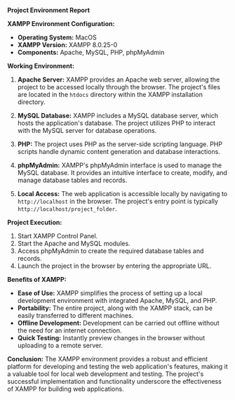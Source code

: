 **Project Environment Report**

**XAMPP Environment Configuration:**
- **Operating System:** MacOS
- **XAMPP Version:** XAMPP 8.0.25-0
- **Components:** Apache, MySQL, PHP, phpMyAdmin

**Working Environment:**
1. **Apache Server:** XAMPP provides an Apache web server, allowing the project to be accessed locally through the browser. The project's files are located in the `htdocs` directory within the XAMPP installation directory.

2. **MySQL Database:** XAMPP includes a MySQL database server, which hosts the application's database. The project utilizes PHP to interact with the MySQL server for database operations.

3. **PHP:** The project uses PHP as the server-side scripting language. PHP scripts handle dynamic content generation and database interactions.

4. **phpMyAdmin:** XAMPP's phpMyAdmin interface is used to manage the MySQL database. It provides an intuitive interface to create, modify, and manage database tables and records.

5. **Local Access:** The web application is accessible locally by navigating to `http://localhost` in the browser. The project's entry point is typically `http://localhost/project_folder`.

**Project Execution:**
1. Start XAMPP Control Panel.
2. Start the Apache and MySQL modules.
3. Access phpMyAdmin to create the required database tables and records.
4. Launch the project in the browser by entering the appropriate URL.

**Benefits of XAMPP:**
- **Ease of Use:** XAMPP simplifies the process of setting up a local development environment with integrated Apache, MySQL, and PHP.
- **Portability:** The entire project, along with the XAMPP stack, can be easily transferred to different machines.
- **Offline Development:** Development can be carried out offline without the need for an internet connection.
- **Quick Testing:** Instantly preview changes in the browser without uploading to a remote server.

**Conclusion:**
The XAMPP environment provides a robust and efficient platform for developing and testing the web application's features, making it a valuable tool for local web development and testing. The project's successful implementation and functionality underscore the effectiveness of XAMPP for building web applications.